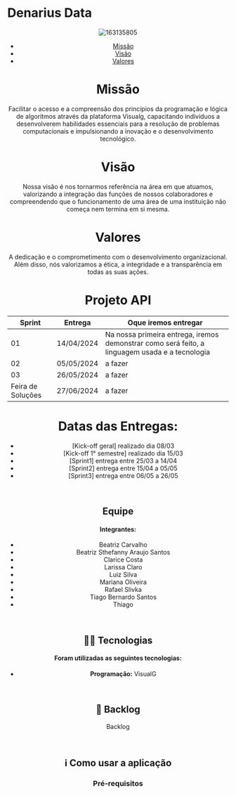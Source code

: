 # Denarius Data

<div align="center">
 
![163135805](https://github.com/DenariusData/API-1sem/assets/129512938/6c85a097-9278-48f5-a9c7-eb898e45ff95)




* [Missão](#missão)
* [Visão](#visão)
* [Valores](#valores)

# Missão

Facilitar o acesso e a compreensão dos princípios da programação e lógica de algoritmos através da plataforma Visualg, capacitando indivíduos a desenvolverem habilidades essenciais para a resolução de problemas computacionais e impulsionando a inovação e o desenvolvimento tecnológico.

# Visão

Nossa visão é nos tornarmos referência na área em que atuamos, valorizando a integração das funções de nossos colaboradores e compreendendo que o funcionamento de uma área de uma instituição não começa nem termina em si mesma.

# Valores

A dedicação e o comprometimento com o desenvolvimento organizacional. Além disso, nós valorizamos a ética, a integridade e a transparência em todas as suas ações.

# Projeto API

Sprint | Entrega | Oque iremos entregar| 
|------|--------|------|
|01| 14/04/2024 | Na nossa primeira entrega, iremos demonstrar como será feito, a linguagem usada e a tecnologia | 
|02| 05/05/2024 | a fazer| 
|03| 26/05/2024 |a fazer |
|Feira de Soluções|27/06/2024 |a fazer |

# Datas das Entregas:

- [Kick-off geral] realizado dia 08/03
- [Kick-off 1° semestre] realizado dia 15/03
- [Sprint1] entrega entre 25/03 a 14/04
- [Sprint2] entrega entre 15/04 a 05/05
- [Sprint3] entrega entre 06/05 a 26/05

<br>

##  Equipe

#### **Integrantes:** 
- Beatriz Carvalho
- Beatriz Sthefanny Araujo Santos
- Clarice Costa
- Larissa Claro
- Luiz Silva
- Mariana Oliveira
- Rafael Slivka
- Tiago Bernardo Santos
- Thiago

<br>

## 👨‍💻 Tecnologias

#### Foram utilizadas as seguintes tecnologias:

- **Programação:** VisualG

<br>

## 📃 Backlog

<a exemplo>Backlog</a><br>

<br>


## ℹ️ Como usar a aplicação

### Pré-requisitos

